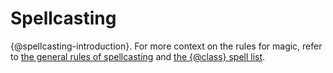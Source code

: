# Spellcasting
{@spellcasting-introduction}.
For more context on the rules for magic, refer to [the general rules of spellcasting] and [the {@class} spell list].

[the {@class} spell list]: #
[the general rules of spellcasting]: #
